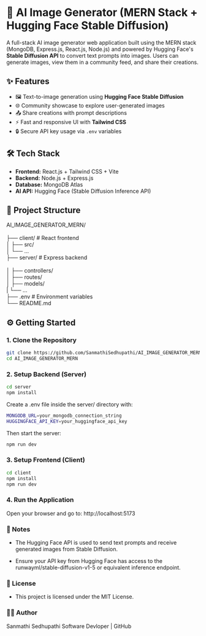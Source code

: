 # 🧠 AI Image Generator (MERN Stack + Hugging Face Stable Diffusion)

A full-stack AI image generator web application built using the MERN stack (MongoDB, Express.js, React.js, Node.js) and powered by Hugging Face's **Stable Diffusion API** to convert text prompts into images. Users can generate images, view them in a community feed, and share their creations.

## ✨ Features

- 🖼️ Text-to-image generation using **Hugging Face Stable Diffusion**
- 🌐 Community showcase to explore user-generated images
- 📤 Share creations with prompt descriptions
- ⚡ Fast and responsive UI with **Tailwind CSS**
- 🔒 Secure API key usage via `.env` variables

## 🛠️ Tech Stack

- **Frontend:** React.js + Tailwind CSS + Vite
- **Backend:** Node.js + Express.js
- **Database:** MongoDB Atlas
- **AI API:** Hugging Face (Stable Diffusion Inference API)

## 📁 Project Structure   

AI_IMAGE_GENERATOR_MERN/ <br />   
├── client/ # React frontend   <br /> 
│ ├── src/   <br />
│ └── ...    <br /> 
├── server/ # Express backend   <br />     
│ ├── controllers/  <br />
│ ├── routes/   <br />
│ ├── models/<br  />
| └── ...<br/>
├── .env # Environment variables <br/>
└── README.md  <br/>

## ⚙️ Getting Started

### 1. Clone the Repository

```bash
git clone https://github.com/SanmathiSedhupathi/AI_IMAGE_GENERATOR_MERN.git
cd AI_IMAGE_GENERATOR_MERN
```
### 2. Setup Backend (Server)
```bash
cd server
npm install
```

Create a .env file inside the server/ directory with:
```bash
MONGODB_URL=your_mongodb_connection_string
HUGGINGFACE_API_KEY=your_huggingface_api_key
```
Then start the server:
```bash
npm run dev
```
### 3. Setup Frontend (Client)
```bash
cd client
npm install
npm run dev
```
### 4. Run the Application
Open your browser and go to: http://localhost:5173


### 📌 Notes
- The Hugging Face API is used to send text prompts and receive generated images from Stable Diffusion.

- Ensure your API key from Hugging Face has access to the runwayml/stable-diffusion-v1-5 or equivalent inference endpoint.

### 📄 License
- This project is licensed under the MIT License.

### 🙋‍♀️ Author
Sanmathi Sedhupathi
Software Devloper | GitHub
